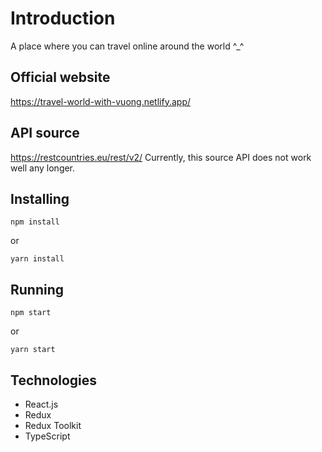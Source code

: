 # Introduction
A place where you can travel online around the world ^_^

## Official website
<a href="https://travel-world-with-vuong.netlify.app/" target="_blank">https://travel-world-with-vuong.netlify.app/</a>

## API source
<a href="https://restcountries.eu/rest/v2/" target="_blank">https://restcountries.eu/rest/v2/</a>
Currently, this source API does not work well any longer.

## Installing
```
npm install
```
or
```
yarn install
```

## Running
```
npm start
```
or
```
yarn start
```

## Technologies
- React.js
- Redux
- Redux Toolkit
- TypeScript